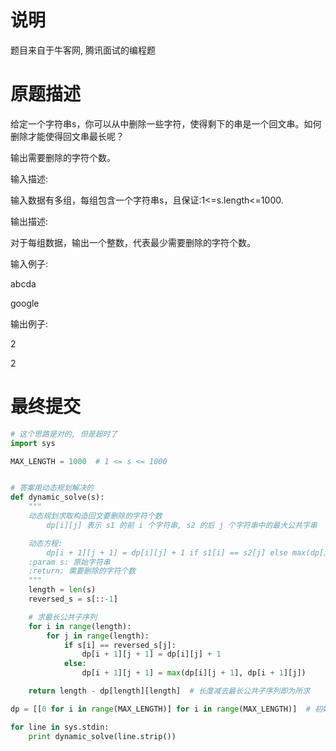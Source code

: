 # 说明
题目来自于牛客网, 腾讯面试的编程题

# 原题描述
给定一个字符串s，你可以从中删除一些字符，使得剩下的串是一个回文串。如何删除才能使得回文串最长呢？

输出需要删除的字符个数。

输入描述:

输入数据有多组，每组包含一个字符串s，且保证:1<=s.length<=1000.



输出描述:

对于每组数据，输出一个整数，代表最少需要删除的字符个数。

输入例子:

abcda

google

输出例子:

2

2

# 最终提交
```Python
# 这个思路是对的, 但是超时了
import sys

MAX_LENGTH = 1000  # 1 <= s <= 1000


# 答案用动态规划解决的
def dynamic_solve(s):
    """
    动态规划求取构造回文要删除的字符个数
        dp[i][j] 表示 s1 的前 i 个字符串, s2 的后 j 个字符串中的最大公共字串

    动态方程:
        dp[i + 1][j + 1] = dp[i][j] + 1 if s1[i] == s2[j] else max(dp[i][j + 1], dp[i + 1][j])
    :param s: 原始字符串
    :return: 需要删除的字符个数
    """
    length = len(s)
    reversed_s = s[::-1]

    # 求最长公共子序列
    for i in range(length):
        for j in range(length):
            if s[i] == reversed_s[j]:
                dp[i + 1][j + 1] = dp[i][j] + 1
            else:
                dp[i + 1][j + 1] = max(dp[i][j + 1], dp[i + 1][j])

    return length - dp[length][length]  # 长度减去最长公共子序列即为所求

dp = [[0 for i in range(MAX_LENGTH)] for i in range(MAX_LENGTH)]  # 初始化

for line in sys.stdin:
    print dynamic_solve(line.strip())
```